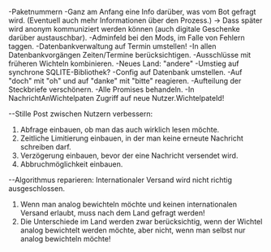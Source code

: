 -Paketnummern
-Ganz am Anfang eine Info darüber, was vom Bot gefragt wird. (Eventuell auch mehr Informationen über den Prozess.)
    -> Dass später wird anonym kommuniziert werden können (auch digitale Geschenke darüber austauschbar).
-Adminfeld bei den Mods, im Falle von Fehlern taggen.
-Datenbankverwaltung auf Termin umstellen!
-In allen Datenbankvorgängen Zeiten/Termine berücksichtigen.
-Ausschlüsse mit früheren Wichteln kombinieren.
-Neues Land: "andere"
-Umstieg auf synchrone SQLITE-Bibliothek?
-Config auf Datenbank umstellen.
-Auf "doch" mit "oh" und auf "danke" mit "bitte" reagieren.
-Aufteilung der Steckbriefe verschönern.
-Alle Promises behandeln.
-In NachrichtAnWichtelpaten Zugriff auf neue Nutzer.WichtelpateId!

--Stille Post zwischen Nutzern verbessern:
1. Abfrage einbauen, ob man das auch wirklich lesen möchte.
2. Zeitliche Limitierung einbauen, in der man keine erneute Nachricht schreiben darf.
3. Verzögerung einbauen, bevor der eine Nachricht versendet wird.
4. Abbruchmöglichkeit einbauen.

--Algorithmus reparieren: Internationaler Versand wird nicht richtig ausgeschlossen.
1. Wenn man analog bewichteln möchte und keinen internationalen Versand erlaubt, muss nach dem Land gefragt werden!
2. Die Unterschiede im Land werden zwar berücksichtig, wenn der Wichtel analog bewichtelt werden möchte, aber nicht, wenn man selbst
   nur analog bewichteln möchte!